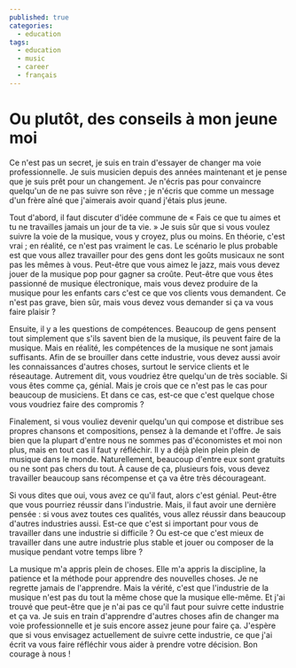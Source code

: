 ```yaml
---
published: true
categories:
  - education
tags:
  - education
  - music
  - career
  - français
---
```

# Ou plutôt, des conseils à mon jeune moi 

Ce n'est pas un secret, je suis en train d'essayer de changer ma voie professionnelle. Je suis musicien depuis des années maintenant et je pense que je suis prêt pour un changement. Je n'écris pas pour convaincre quelqu'un de ne pas suivre son rêve ; je n'écris que comme un message d'un frère aîné que j'aimerais avoir quand j'étais plus jeune. 

Tout d'abord, il faut discuter d'idée commune de « Fais ce que tu aimes et tu ne travailles jamais un jour de ta vie. » Je suis sûr que si vous voulez suivre la voie de la musique, vous y croyez, plus ou moins. En théorie, c'est vrai ; en réalité, ce n'est pas vraiment le cas. Le scénario le plus probable est que vous allez travailler pour des gens dont les goûts musicaux ne sont pas les mêmes à vous. Peut-être que vous aimez le jazz, mais vous devez jouer de la musique pop pour gagner sa croûte. Peut-être que vous êtes passionné de musique électronique, mais vous devez produire de la musique pour les enfants cars c'est ce que vos clients vous demandent. Ce n'est pas grave, bien sûr, mais vous devez vous demander si ça va vous faire plaisir ?

Ensuite, il y a les questions de compétences. Beaucoup de gens pensent tout simplement que s'ils savent bien de la musique, ils peuvent faire de la musique. Mais en réalité, les compétences de la musique ne sont jamais suffisants. Afin de se brouiller dans cette industrie, vous devez aussi avoir les connaissances d'autres choses, surtout le service clients et le réseautage. Autrement dit, vous voudriez être quelqu'un de très sociable. Si vous êtes comme ça, génial. Mais je crois que ce n'est pas le cas pour beaucoup de musiciens. Et dans ce cas, est-ce que c'est quelque chose vous voudriez faire des compromis ?

Finalement, si vous vouliez devenir quelqu'un qui compose et distribue ses propres chansons et compositions, pensez à la demande et l'offre. Je sais bien que la plupart d'entre nous ne sommes pas d'économistes et moi non plus, mais en tout cas il faut y réfléchir. Il y a déjà plein plein plein de musique dans le monde. Naturellement, beaucoup d'entre eux sont gratuits ou ne sont pas chers du tout. À cause de ça, plusieurs fois, vous devez travailler beaucoup sans récompense et ça va être très décourageant. 

Si vous dites que oui, vous avez ce qu'il faut, alors c'est génial. Peut-être que vous pourriez réussir dans l'industrie. Mais, il faut avoir une dernière pensée : si vous avez toutes ces qualités, vous allez réussir dans beaucoup d'autres industries aussi. Est-ce que c'est si important pour vous de travailler dans une industrie si difficile ? Ou est-ce que c'est mieux de travailler dans une autre industrie plus stable et jouer ou composer de la musique pendant votre temps libre ? 

La musique m'a appris plein de choses. Elle m'a appris la discipline, la patience et la méthode pour apprendre des nouvelles choses. Je ne regrette jamais de l'apprendre. Mais la vérité, c'est que l'industrie de la musique n'est pas du tout la même chose que la musique elle-même. Et j'ai trouvé que peut-être que je n'ai pas ce qu'il faut pour suivre cette industrie et ça va. Je suis en train d'apprendre d'autres choses afin de changer ma voie professionnelle et je suis encore assez jeune pour faire ça. J'espère que si vous envisagez actuellement de suivre cette industrie, ce que j'ai écrit va vous faire réfléchir vous aider à prendre votre décision. Bon courage à nous !
